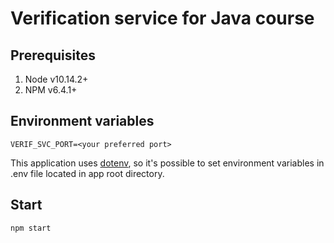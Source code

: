 # Verification service for Java course

## Prerequisites

1. Node v10.14.2+
2. NPM v6.4.1+

## Environment variables

```
VERIF_SVC_PORT=<your preferred port>
```

This application uses [dotenv](https://www.npmjs.com/package/dotenv), so it's possible to set environment variables in .env file located in app root directory.

## Start

```
npm start
```